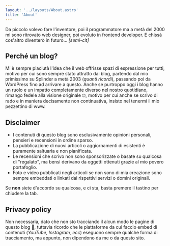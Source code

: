 ```yaml
---
layout: '../layouts/About.astro'
title: 'About'
---
```


Da piccolo volevo fare l'inventore, poi il programmatore ma a metà del 2000 mi sono ritrovato web designer, poi evoluto in frontend developer. E chissà cos'altro diventerò in futuro... _[semi-cit]_

## Perché un blog?
Mi è sempre piaciutà l'idea che il web offrisse spazi di espressione per tutti, motivo per cui sono sempre stato attratto dai blog, partendo dal mio primissimo su Splinder a metà 2003 (_quanti ricordi_), passando poi da WordPress fino ad arrivare a questo. Anche se purtroppo oggi i blog hanno un ruolo e un impatto completamente diverso nel nostro quotidiano, rimango fedele alla visione originale 🤓, motivo per cui anche se scrivo di rado e in maniera decisamente non continuativa, insisto nel tenermi il mio pezzettino di www.

## Disclaimer
- I contenuti di questo blog sono esclusivamente opinioni personali, pensieri e recensioni in ordine sparso.
- La pubblicazione di nuovi articoli o aggiornamenti di esistenti è puramente saltuaria e non pianificata.
- Le recensioni che scrivo non sono sponsorizzate o basate su qualcosa di "regalato", ma bensì derivano da oggetti ottenuti grazie al mio povero portafoglio.
- Foto e video pubblicati negli articoli se non sono di mia creazione sono sempre embeddati o linkati dai rispettivi servizi o domini originali.

Se **non** siete d'accordo su qualcosa, e ci sta, basta premere il tastino per chiudere la tab.

## Privacy policy
Non necessaria, dato che non sto tracciando il alcun modo le pagine di questo blog 🙂, tuttavia ricordo che le piattaforme da cui faccio embed di contenuti (_YouTube, Instagram, ecc_) eseguono sempre qualche forma di tracciamento, ma appunto, non dipendono da me o da questo sito.
